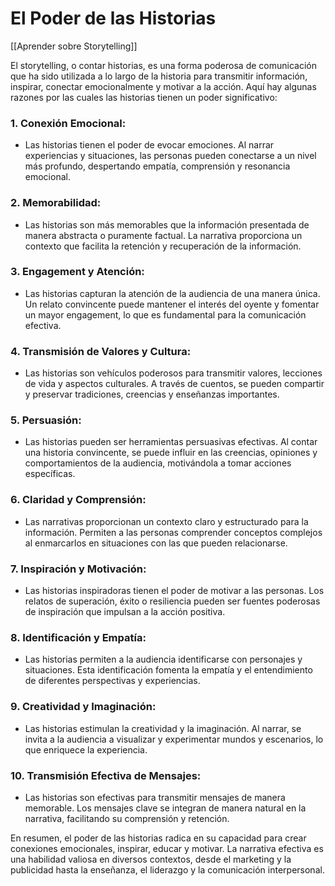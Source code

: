 # El Poder de las Historias

[[Aprender sobre Storytelling]]

El storytelling, o contar historias, es una forma poderosa de comunicación que ha sido utilizada a lo largo de la historia para transmitir información, inspirar, conectar emocionalmente y motivar a la acción. Aquí hay algunas razones por las cuales las historias tienen un poder significativo:

### 1. **Conexión Emocional:**
   - Las historias tienen el poder de evocar emociones. Al narrar experiencias y situaciones, las personas pueden conectarse a un nivel más profundo, despertando empatía, comprensión y resonancia emocional.

### 2. **Memorabilidad:**
   - Las historias son más memorables que la información presentada de manera abstracta o puramente factual. La narrativa proporciona un contexto que facilita la retención y recuperación de la información.

### 3. **Engagement y Atención:**
   - Las historias capturan la atención de la audiencia de una manera única. Un relato convincente puede mantener el interés del oyente y fomentar un mayor engagement, lo que es fundamental para la comunicación efectiva.

### 4. **Transmisión de Valores y Cultura:**
   - Las historias son vehículos poderosos para transmitir valores, lecciones de vida y aspectos culturales. A través de cuentos, se pueden compartir y preservar tradiciones, creencias y enseñanzas importantes.

### 5. **Persuasión:**
   - Las historias pueden ser herramientas persuasivas efectivas. Al contar una historia convincente, se puede influir en las creencias, opiniones y comportamientos de la audiencia, motivándola a tomar acciones específicas.

### 6. **Claridad y Comprensión:**
   - Las narrativas proporcionan un contexto claro y estructurado para la información. Permiten a las personas comprender conceptos complejos al enmarcarlos en situaciones con las que pueden relacionarse.

### 7. **Inspiración y Motivación:**
   - Las historias inspiradoras tienen el poder de motivar a las personas. Los relatos de superación, éxito o resiliencia pueden ser fuentes poderosas de inspiración que impulsan a la acción positiva.

### 8. **Identificación y Empatía:**
   - Las historias permiten a la audiencia identificarse con personajes y situaciones. Esta identificación fomenta la empatía y el entendimiento de diferentes perspectivas y experiencias.

### 9. **Creatividad y Imaginación:**
   - Las historias estimulan la creatividad y la imaginación. Al narrar, se invita a la audiencia a visualizar y experimentar mundos y escenarios, lo que enriquece la experiencia.

### 10. **Transmisión Efectiva de Mensajes:**
   - Las historias son efectivas para transmitir mensajes de manera memorable. Los mensajes clave se integran de manera natural en la narrativa, facilitando su comprensión y retención.

En resumen, el poder de las historias radica en su capacidad para crear conexiones emocionales, inspirar, educar y motivar. La narrativa efectiva es una habilidad valiosa en diversos contextos, desde el marketing y la publicidad hasta la enseñanza, el liderazgo y la comunicación interpersonal.